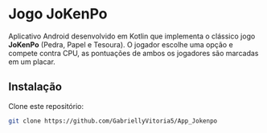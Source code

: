 # Jogo JoKenPo

Aplicativo Android desenvolvido em Kotlin que implementa o clássico jogo **JoKenPo** (Pedra, Papel e Tesoura). O jogador escolhe uma opção e compete contra CPU, as pontuações de ambos os jogadores são marcadas em um placar.

## Instalação

Clone este repositório:
   ```bash
   git clone https://github.com/GabriellyVitoria5/App_Jokenpo
